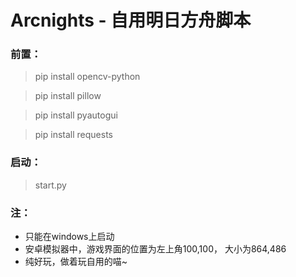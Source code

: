 # Arcnights - 自用明日方舟脚本

### 前置：

>pip install opencv-python

>pip install pillow

>pip install pyautogui
        
>pip install requests

### 启动：

>start.py

### 注：
+ 只能在windows上启动
+ 安卓模拟器中，游戏界面的位置为左上角100,100， 大小为864,486
+ 纯好玩，做着玩自用的喵~
